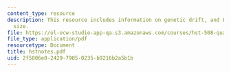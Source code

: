 ```yaml
---
content_type: resource
description: This resource includes information on genetic drift, and Effective population
  size.
file: https://ol-ocw-studio-app-qa.s3.amazonaws.com/courses/hst-508-quantitative-genomics-fall-2005/2f5806e0242979050235b9216b2a5b1b_hstnotes.pdf
file_type: application/pdf
resourcetype: Document
title: hstnotes.pdf
uid: 2f5806e0-2429-7905-0235-b9216b2a5b1b
---
```

